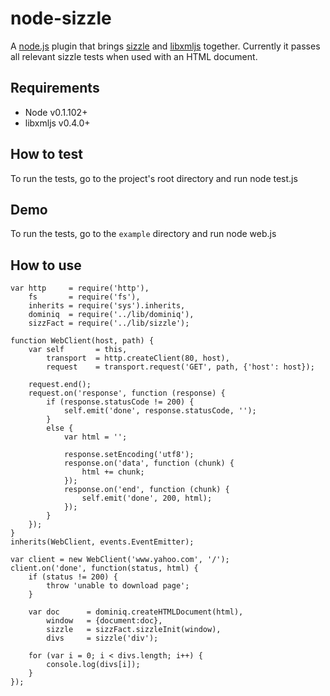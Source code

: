 node-sizzle
=====================================
A [node.js](http://github.com/ry/node) plugin that brings [sizzle](http://github.com/jeresig/sizzle) and [libxmljs](http://github.com/polotek/libxmljs) together. Currently it passes all relevant sizzle tests when used with an HTML document.

## Requirements
- Node v0.1.102+
- libxmljs v0.4.0+

## How to test
To run the tests, go to the project's root directory and run
    node test.js

## Demo
To run the tests, go to the `example` directory and run
    node web.js

## How to use
    var http     = require('http'),
        fs       = require('fs'),
        inherits = require('sys').inherits,
        dominiq  = require('../lib/dominiq'),
        sizzFact = require('../lib/sizzle');

    function WebClient(host, path) {
        var self       = this,
            transport  = http.createClient(80, host),
            request    = transport.request('GET', path, {'host': host});
        
        request.end();
        request.on('response', function (response) {
            if (response.statusCode != 200) {
                self.emit('done', response.statusCode, '');
            }
            else {
                var html = '';
            
                response.setEncoding('utf8');
                response.on('data', function (chunk) {
                    html += chunk;
                });
                response.on('end', function (chunk) {
                    self.emit('done', 200, html);
                });
            }
        });
    }
    inherits(WebClient, events.EventEmitter);

    var client = new WebClient('www.yahoo.com', '/');
    client.on('done', function(status, html) {
        if (status != 200) {
            throw 'unable to download page';
        }
    
        var doc      = dominiq.createHTMLDocument(html),
            window   = {document:doc},
            sizzle   = sizzFact.sizzleInit(window),
            divs     = sizzle('div');
    
        for (var i = 0; i < divs.length; i++) {
            console.log(divs[i]);
        }
    });